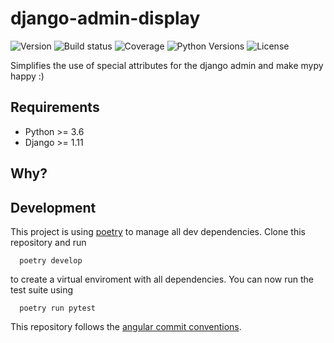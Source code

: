 # django-admin-display

![Version](https://img.shields.io/pypi/v/django-admin-display.svg)
![Build status](https://travis-ci.org/escaped/django-admin-property.png?branch=master)
![Coverage](https://coveralls.io/repos/escaped/django-admin-property/badge.png?branch=master)
![Python Versions](https://img.shields.io/pypi/pyversions/django-admin-property.svg)
![License](https://img.shields.io/pypi/l/django-admin-property.svg)

Simplifies the use of special attributes for the django admin and make mypy happy :)


## Requirements

- Python >= 3.6
- Django >= 1.11


## Why?




## Development

This project is using [poetry](https://poetry.eustace.io/) to manage all
dev dependencies.
Clone this repository and run

      poetry develop


to create a virtual enviroment with all dependencies.
You can now run the test suite using

      poetry run pytest


This repository follows the [angular commit conventions](https://github.com/marionebl/commitlint/tree/master/@commitlint/config-angular).
